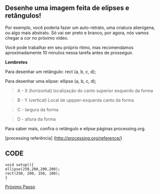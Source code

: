 ## Desenhe uma imagem feita de elipses e retângulos! 

Por exemplo, você poderia fazer um auto-retrato, uma criatura alienígena, ou algo mais abstrato. Só vai ser preto e branco, por agora, nós vamos chegar a cor no próximo vídeo. 

Você pode trabalhar em seu próprio ritmo, mas recomendamos aproximadamente 10 minutos nessa tarefa antes de prosseguir. 

**Lembretes** 

Para desenhar um retângulo: rect (a, b, c, d); 

Para desenhar uma elipse: ellipse (a, b, c, d); 

> A - X (horizontal) localização do canto superior esquerdo da forma 

> B - Y (vertical) Local de uppper-esquerda canto da forma 

> C - largura da forma 

> D - altura da forma 

Para saber mais, confira o retângulo e elipse páginas processing.org.
 
[processing referência] (http://processing.org/reference/)

 ## CODE
 
 ```Processing
 void setup(){
 ellipse(250,200,200,200);
 rect(250, 200, 150, 100);
 }
```

[Próximo Passo](https://github.com/wesense/creative-coding-crash-course-oLabi/blob/master/CCCC/Basic/COLORS.MD)